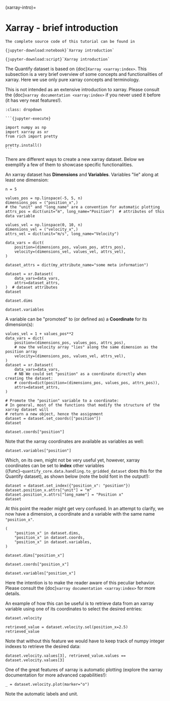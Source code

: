 (xarray-intro)=
# Xarray - brief introduction

```{seealso}
The complete source code of this tutorial can be found in

{jupyter-download:notebook}`Xarray introduction`

{jupyter-download:script}`Xarray introduction`
```

The Quantify dataset is based on {doc}`Xarray <xarray:index>`.
This subsection is a very brief overview of some concepts and functionalities of xarray.
Here we use only pure xarray concepts and terminology.

This is not intended as an extensive introduction to xarray.
Please consult the {doc}`xarray documentation <xarray:index>` if you never used it
before (it has very neat features!).

``````{admonition} Imports and auxiliary utilities
:class: dropdown

```{jupyter-execute}

import numpy as np
import xarray as xr
from rich import pretty

pretty.install()
```
``````

There are different ways to create a new xarray dataset.
Below we exemplify a few of them to showcase specific functionalities.

An xarray dataset has **Dimensions** and **Variables**. Variables "lie" along at least
one dimension:

```{jupyter-execute}
n = 5

values_pos = np.linspace(-5, 5, n)
dimensions_pos = ("position_x",)
# the "unit" and "long_name" are a convention for automatic plotting
attrs_pos = dict(unit="m", long_name="Position")  # attributes of this data variable

values_vel = np.linspace(0, 10, n)
dimensions_vel = ("velocity_x",)
attrs_vel = dict(unit="m/s", long_name="Velocity")

data_vars = dict(
    position=(dimensions_pos, values_pos, attrs_pos),
    velocity=(dimensions_vel, values_vel, attrs_vel),
)

dataset_attrs = dict(my_attribute_name="some meta information")

dataset = xr.Dataset(
    data_vars=data_vars,
    attrs=dataset_attrs,
)  # dataset attributes
dataset
```

```{jupyter-execute}
dataset.dims
```

```{jupyter-execute}
dataset.variables
```

A variable can be "promoted" to (or defined as) a **Coordinate** for its dimension(s):

```{jupyter-execute}
values_vel = 1 + values_pos**2
data_vars = dict(
    position=(dimensions_pos, values_pos, attrs_pos),
    # now the velocity array "lies" along the same dimension as the position array
    velocity=(dimensions_pos, values_vel, attrs_vel),
)
dataset = xr.Dataset(
    data_vars=data_vars,
    # NB We could set "position" as a coordinate directly when creating the dataset:
    # coords=dict(position=(dimensions_pos, values_pos, attrs_pos)),
    attrs=dataset_attrs,
)

# Promote the "position" variable to a coordinate:
# In general, most of the functions that modify the structure of the xarray dataset will
# return a new object, hence the assignment
dataset = dataset.set_coords(["position"])
dataset
```

```{jupyter-execute}
dataset.coords["position"]
```

Note that the xarray coordinates are available as variables as well:

```{jupyter-execute}
dataset.variables["position"]
```

Which, on its own, might not be very useful yet, however, xarray coordinates can be set
to **index** other variables ({func}`~quantify_core.data.handling.to_gridded_dataset`
does this for the Quantify dataset), as shown below (note the bold font in the output!):

```{jupyter-execute}
dataset = dataset.set_index({"position_x": "position"})
dataset.position_x.attrs["unit"] = "m"
dataset.position_x.attrs["long_name"] = "Position x"
dataset
```

At this point the reader might get very confused. In an attempt to clarify, we now have
a dimension, a coordinate and a variable with the same name `"position_x"`.

```{jupyter-execute}
(
    "position_x" in dataset.dims,
    "position_x" in dataset.coords,
    "position_x" in dataset.variables,
)
```

```{jupyter-execute}
dataset.dims["position_x"]
```

```{jupyter-execute}
dataset.coords["position_x"]
```

```{jupyter-execute}
dataset.variables["position_x"]
```

Here the intention is to make the reader aware of this peculiar behavior.
Please consult the {doc}`xarray documentation <xarray:index>` for more details.

An example of how this can be useful is to retrieve data from an xarray variable using
one of its coordinates to select the desired entries:

```{jupyter-execute}
dataset.velocity
```

```{jupyter-execute}
retrieved_value = dataset.velocity.sel(position_x=2.5)
retrieved_value
```

Note that without this feature we would have to keep track of numpy integer indexes to
retrieve the desired data:

```{jupyter-execute}
dataset.velocity.values[3], retrieved_value.values == dataset.velocity.values[3]
```

One of the great features of xarray is automatic plotting (explore the xarray
documentation for more advanced capabilities!):

```{jupyter-execute}
_ = dataset.velocity.plot(marker="o")
```

Note the automatic labels and unit.
